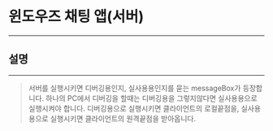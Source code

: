 # 윈도우즈 채팅 앱(서버)
---
## 설명
---
> 서버를 실행시키면 디버깅용인지, 실사용용인지를 묻는 messageBox가 등장합니다.
> 하나의 PC에서 디버깅을 할때는 디버깅용을 그렇지않다면 실사용용으로 실행시켜야 합니다.
> 디버깅용으로 실행시키면 클라이언트의 로컬끝점을, 실사용용으로 실행시키면 클라이언트의 원격끝점을 받아옵니다.
